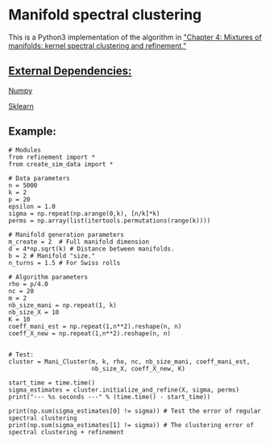 # Manifold spectral clustering

This is a Python3 implementation of the algorithm in <a href="https://github.com/nataliedoss/Thesis/main.pdf" download>"Chapter 4: Mixtures of manifolds: kernel spectral clustering and refinement."


## External Dependencies:
[Numpy](http://numpy.org/)

[Sklearn](https://scikit-learn.org/stable/)


## Example:

```
# Modules
from refinement import * 
from create_sim_data import * 

# Data parameters
n = 5000
k = 2
p = 20
epsilon = 1.0 
sigma = np.repeat(np.arange(0,k), [n/k]*k)
perms = np.array(list(itertools.permutations(range(k))))

# Manifold generation parameters
m_create = 2  # Full manifold dimension
d = 4*np.sqrt(k) # Distance between manifolds.
b = 2 # Manifold "size."
n_turns = 1.5 # For Swiss rolls

# Algorithm parameters
rho = p/4.0
nc = 20 
m = 2 
nb_size_mani = np.repeat(1, k)
nb_size_X = 10
K = 10 
coeff_mani_est = np.repeat(1,n**2).reshape(n, n)
coeff_X_new = np.repeat(1,n**2).reshape(n, n)


# Test:
cluster = Mani_Cluster(m, k, rho, nc, nb_size_mani, coeff_mani_est,
                       nb_size_X, coeff_X_new, K)

start_time = time.time()
sigma_estimates = cluster.initialize_and_refine(X, sigma, perms)
print("--- %s seconds ---" % (time.time() - start_time))

print(np.sum(sigma_estimates[0] != sigma)) # Test the error of regular spectral clustering
print(np.sum(sigma_estimates[1] != sigma)) # The clustering error of spectral clustering + refinement


```
